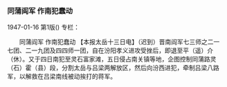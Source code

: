 ### 同蒲阎军  作南犯蠢动

1947-01-16
第1版()
专栏：

　　同蒲阎军
    作南犯蠢动
    【本报太岳十三日电】（迟到）晋南阎军七三师之二一七团、二一九团及四四师一团，自在汾阳孝义进攻受挫后，即退至平（遥）介（休）。又于四日南犯至灵石富家滩，五日侵占南关镇等地，企图控制同蒲路灵（石）霍（县）段，分割太岳与吕梁两解放区，然后向汾西进犯，牵制吕梁八路军，以解救在吕梁南线被动挨打的蒋军。
